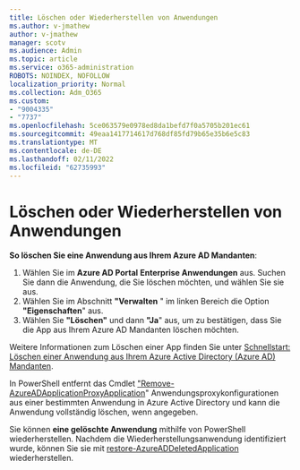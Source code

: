 ```yaml
---
title: Löschen oder Wiederherstellen von Anwendungen
ms.author: v-jmathew
author: v-jmathew
manager: scotv
ms.audience: Admin
ms.topic: article
ms.service: o365-administration
ROBOTS: NOINDEX, NOFOLLOW
localization_priority: Normal
ms.collection: Adm_O365
ms.custom:
- "9004335"
- "7737"
ms.openlocfilehash: 5ce063579e0978ed8da1befd7f0a5705b201ec61
ms.sourcegitcommit: 49eaa1417714617d768df85fd79b65e35b6e5c83
ms.translationtype: MT
ms.contentlocale: de-DE
ms.lasthandoff: 02/11/2022
ms.locfileid: "62735993"
---
```

# <a name="delete-or-restore-applications"></a>Löschen oder Wiederherstellen von Anwendungen

**So löschen Sie eine Anwendung aus Ihrem Azure AD Mandanten**:

1. Wählen Sie im **Azure AD Portal** **Enterprise Anwendungen** aus. Suchen Sie dann die Anwendung, die Sie löschen möchten, und wählen Sie sie aus.
2. Wählen Sie im Abschnitt **"Verwalten** " im linken Bereich die Option **"Eigenschaften**" aus.
3. Wählen Sie **"Löschen"** und dann **"Ja**" aus, um zu bestätigen, dass Sie die App aus Ihrem Azure AD Mandanten löschen möchten.

Weitere Informationen zum Löschen einer App finden Sie unter [Schnellstart: Löschen einer Anwendung aus Ihrem Azure Active Directory (Azure AD) Mandanten](https://docs.microsoft.com/azure/active-directory/manage-apps/delete-application-portal#delete-an-application-from-your-azure-ad-tenant).

In PowerShell entfernt das Cmdlet ["Remove-AzureADApplicationProxyApplication](https://docs.microsoft.com/powershell/module/azuread/remove-azureadapplicationproxyapplication)" Anwendungsproxykonfigurationen aus einer bestimmten Anwendung in Azure Active Directory und kann die Anwendung vollständig löschen, wenn angegeben.

Sie können **eine gelöschte Anwendung** mithilfe von PowerShell wiederherstellen. Nachdem die Wiederherstellungsanwendung identifiziert wurde, können Sie sie mit [restore-AzureADDeletedApplication](https://docs.microsoft.com/powershell/module/azuread/restore-azureaddeletedapplication) wiederherstellen.
